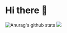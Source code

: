 # Hi there :wave:
![Anurag's github stats](https://github-readme-stats.vercel.app/api?username=sanjami2010)
![](https://komarev.com/ghpvc/?username=sanjami2010)
